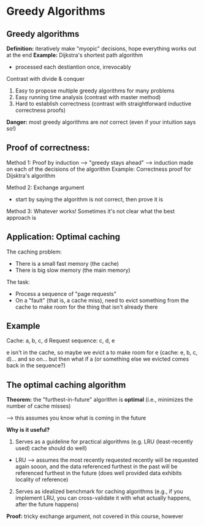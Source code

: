 # Greedy Algorithms

## Greedy algorithms
__Definition:__ iteratively make "myopic" decisions, hope everything works out at the end
__Example:__ Dijkstra's shortest path algorithm
- processed each destiantion once, irrevocably

Contrast with divide & conquer
1. Easy to propose multiple greedy algorithms for many problems
2. Easy running time analysis (contrast with master method)
3. Hard to establish correctness (contrast with straightforward inductive correctness proofs)

__Danger:__ most greedy algorithms are _not_ correct (even if your intuition says so!)

## Proof of correctness:
Method 1: Proof by induction --> "greedy stays ahead" --> induction made on each of the decisions of the algorithm
Example: Correctness proof for Dijsktra's algorithm

Method 2: Exchange argument
* start by saying the algorithm is not correct, then prove it is

Method 3: Whatever works! Sometimes it's not clear what the best approach is

## Application: Optimal caching
The caching problem:
* There is a small fast memory (the cache)
* There is big slow memory (the main memory)

The task:
* Process a sequence of "page requests"
* On a "fault" (that is, a cache miss), need to evict something from the cache to make room for the thing that isn't already there

## Example
Cache: a, b, c, d
Request sequence: c, d, e

e isn't in the cache, so maybe we evict a to make room for e (cache: e, b, c, d)... and so on... but then what if a (or something else we evicted comes back in the sequence?)

## The optimal caching algorithm
__Theorem:__ the "furthest-in-future" algorithm is __optimal__ (i.e., minimizes the number of cache misses)

--> this assumes you know what is coming in the future

__Why is it useful?__
1) Serves as a guideline for practical algorithms (e.g. LRU (least-recently used) cache should do well)
* LRU --> assumes the most recently requested recently will be requested again sooon, and the data referenced furthest in the past will be referenced furthest in the future (does well provided data exhibits locality of reference)
2) Serves as idealized benchmark for caching algorithms (e.g., if you implement LRU, you can cross-validate it with what actually happens, after the future happens)

__Proof:__ tricky exchange argument, not covered in this course, however
